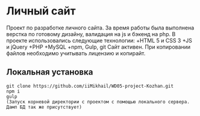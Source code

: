 # Личный сайт

Проект по разработке личного сайта.
За время работы была выполнена верстка по готовому дизайну, валидация на js и бэкенд на php.
В проекте использовались следующие технологии:
+HTML 5 и CSS 3
+JS и jQuery
+PHP
+MySQL
+npm, Gulp, git
Сайт активен. При копировании файлов необходимо учитывать лицензию и копирайт.

## Локальная установка

```
git clone https://github.com/iiMikhail/WD05-project-Kozhan.git
npm i
gulp
(Запуск корневой директории с проектом с помощью локального сервера. Дамп БД так же присутствует)
```

